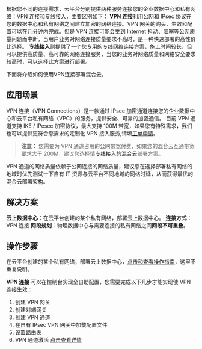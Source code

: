 根据您不同的连接需求，云平台分别提供两种服务连接您的企业数据中心和私有网络：VPN 连接和专线接入，主要区别如下：
[<b>VPN 连接</b>](http://tcecqpoc.fsphere.cn/product/vpn.html)利用公网和 IPsec 协议在您的数据中心和私有网络之间建立加密的网络连接。VPN 网关的购买、生效和配置可以在几分钟内完成。但是 VPN 连接可能会受到 Internet 抖动、阻塞等公网质量问题而中断，当用户业务对网络连接质量要求不高时，是一种快速部署的高性价比选择。
[<b>专线接入</b>](http://tcecqpoc.fsphere.cn/product/dc.html)则提供了一个您专用的专线网络连接方案，施工时间较长，但可以提供高质量、高可靠的网络连接服务，当您的业务对网络质量和网络安全要求较高时，可以选择此方案进行部署。

下面将介绍如何使用VPN连接部署混合云。

## 应用场景
VPN 连接（VPN Connections）是一款通过 IPsec 加密通道连接您的企业数据中心和云平台私有网络（VPC）的服务，提供安全、可靠的加密通信。
目前 VPN 通道支持 IKE / IPesec  加密协议，最大支持 100M 带宽，如果您有特殊需求，我们也可以提供更符合您需求的定制化 VPN 接入服务,请填[工单申请](http://console.tce.fsphere.cn/workorder/category/create?level1_id=6&level2_id=168&level1_name=%E8%AE%A1%E7%AE%97%E4%B8%8E%E7%BD%91%E7%BB%9C&level2_name=%E7%A7%81%E6%9C%89%E7%BD%91%E7%BB%9C%20VPC)。

> <b>注意：</b>
> 您需要为 VPN 通道占用的公网带宽付费，如果您的混合云互通带宽要求大于 200M，建议您选择情[专线接入的混合云](http://tcecqpoc.fsphere.cn/document/product/215/7543)部署方案。

VPN 通道的网络质量依赖于公网连接的网络质量，建议您在选择部署私有网络的地域时优先测试一下自有 IT 资源与云平台不同地域的网络时延，从而获得最优的混合云部署架构。

## 解决方案
**云上数据中心**：在云平台创建的某个私有网络，部署云上数据中心。
**连接方式**：VPN 连接
**网段规划**：物理数据中心与需要连接的私有网络之间**网段不可重叠**。


## 操作步骤
在云平台创建的某个私有网络，部署云上数据中心，[点击和查看操作指南](http://tcecqpoc.fsphere.cn/document/product/215/4927#.E6.93.8D.E4.BD.9C.E6.8C.87.E5.8D.97)，这里不重复说明。

**VPN 连接** 可以在控制台实现全自助配置，您需要完成以下几步才能实现使 VPN 连接生效：
1) 创建 VPN 网关
2) 创建对端网关
3) 创建 VPN 通道
4) 在自有 IPsec VPN 网关中加载配置文件
5) 设置路由表
6) VPN 通道激活
[点击查看详情](http://tcecqpoc.fsphere.cn/doc/product/215/4956#.E5.BF.AB.E9.80.9F.E5.85.A5.E9.97.A8)